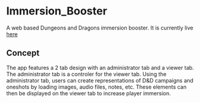 # Immersion_Booster
A web based Dungeons and Dragons immersion booster. It is currently live [here](https://immersion.jonbezeau.dev/)

## Concept
The app features a 2 tab design with an administrator tab and a viewer tab. The administrator tab is a controler for the viewer tab. Using the administrator tab, users can create representations of D&D campaigns and oneshots by loading images, audio files, notes, etc. These elements can then be displayed on the viewer tab to increase player immersion.

